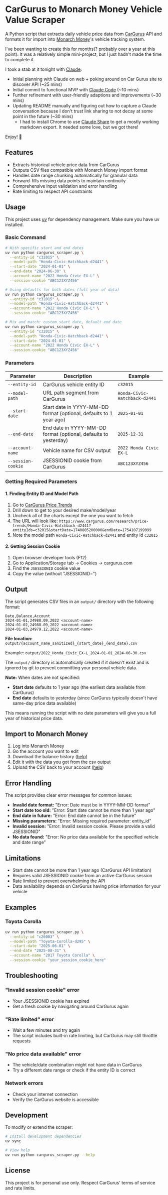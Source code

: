 # CarGurus to Monarch Money Vehicle Value Scraper

A Python script that extracts daily vehicle price data from [CarGurus](https://www.cargurus.com/) API and formats it for import into [Monarch Money](https://www.monarchmoney.com/)'s vehicle tracking system.

I've been wanting to create this for months(? probably over a year at this point). It was a relatively simple mini-project, but I just hadn't made the time to complete it.

I took a stab at it tonight with [Claude](https://claude.ai).

- Initial planning with Claude on web + poking around on Car Gurus site to discover API (~25 mins)
- Initial commit to functional MVP with [Claude Code](https://www.anthropic.com/claude-code) (~10 mins)
- Further refinement with user-friendly adaptions and improvements (~30 mins)
- Updating README manually and figuring out how to capture a Claude conversation because I don't trust link sharing to not decay at some point in the future (~30 mins)
  - I had to install Chrome to use [Claude Share](https://chromewebstore.google.com/detail/claude-share/khnkcffkddpblpjfefjalndfpgbbjfpc) to get a mostly working markdown export. It needed some love, but we got there!

Enjoy! 🫡

## Features

- Extracts historical vehicle price data from CarGurus
- Outputs CSV files compatible with Monarch Money import format
- Handles date range chunking automatically for granular data
- Forward-fills missing data points to maintain continuity
- Comprehensive input validation and error handling
- Rate limiting to respect API constraints

## Usage

This project uses [uv](https://docs.astral.sh/uv/) for dependency management. Make sure you have uv installed.

### Basic Command

```bash
# With specific start and end dates
uv run python cargurus_scraper.py \
  --entity-id "c32015" \
  --model-path "Honda-Civic-Hatchback-d2441" \
  --start-date "2024-01-01" \
  --end-date "2024-06-30" \
  --account-name "2022 Honda Civic EX-L" \
  --session-cookie "ABC123XYZ456"

# Using defaults for both dates (full year of data)
uv run python cargurus_scraper.py \
  --entity-id "c32015" \
  --model-path "Honda-Civic-Hatchback-d2441" \
  --account-name "2022 Honda Civic EX-L" \
  --session-cookie "ABC123XYZ456"

# Mix and match: custom start date, default end date
uv run python cargurus_scraper.py \
  --entity-id "c32015" \
  --model-path "Honda-Civic-Hatchback-d2441" \
  --start-date "2024-01-01" \
  --account-name "2022 Honda Civic EX-L" \
  --session-cookie "ABC123XYZ456"
```

### Parameters

| Parameter          | Description                                                        | Example                       |
| ------------------ | ------------------------------------------------------------------ | ----------------------------- |
| `--entity-id`      | CarGurus vehicle entity ID                                         | `c32015`                      |
| `--model-path`     | URL path segment from CarGurus                                     | `Honda-Civic-Hatchback-d2441` |
| `--start-date`     | Start date in YYYY-MM-DD format (optional, defaults to 1 year ago) | `2025-01-01`                  |
| `--end-date`       | End date in YYYY-MM-DD format (optional, defaults to yesterday)    | `2025-12-31`                  |
| `--account-name`   | Vehicle name for CSV output                                        | `2022 Honda Civic EX-L`       |
| `--session-cookie` | JSESSIONID cookie from CarGurus                                    | `ABC123XYZ456`                |

### Getting Required Parameters

#### 1. Finding Entity ID and Model Path

1. Go to [CarGurus Price Trends](https://www.cargurus.com/research/price-trends)
2. Drill down to get to your desired make/model/year
3. Uncheck all of the charts except the one you want to fetch
4. The URL will look like: `https://www.cargurus.com/research/price-trends/Honda-Civic-Hatchback-d2441?entityIds=c32015&startDate=1740805200000&endDate=1754107199999`
5. Note the model path `Honda-Civic-Hatchback-d2441` and entity id `c32015`

#### 2. Getting Session Cookie

1. Open browser developer tools (F12)
2. Go to Application/Storage tab → Cookies → cargurus.com
3. Find the `JSESSIONID` cookie value
4. Copy the value (without "JSESSIONID=")

## Output

The script generates CSV files in an `output/` directory with the following format:

```csv
Date,Balance,Account
2024-01-01,24988.09,2022 <account-name>
2024-01-02,24988.09,2022 <account-name>
2024-01-03,24979.12,2022 <account-name>
```

**File location:** `output/{account_name_sanitized}_{start_date}_{end_date}.csv`

Example: `output/2022_Honda_Civic_EX-L_2024-01-01_2024-06-30.csv`

The `output/` directory is automatically created if it doesn't exist and is ignored by git to prevent committing your personal vehicle data.

**Note:** When dates are not specified:

- **Start date** defaults to 1 year ago (the earliest data available from CarGurus)
- **End date** defaults to yesterday (since CarGurus typically doesn't have same-day price data available)

This means running the script with no date parameters will give you a full year of historical price data.

## Import to Monarch Money

1. Log into Monarch Money
2. Go the account you want to edit
3. Download the balance history ([help](https://help.monarchmoney.com/hc/en-us/articles/15526600975764-Downloading-Transaction-or-Account-History))
4. Edit it with the data you got from the csv output
5. Upload the CSV back to your account ([help](https://help.monarchmoney.com/hc/en-us/articles/14882425704212-Upload-Account-Balance-History))

## Error Handling

The script provides clear error messages for common issues:

- **Invalid date format:** "Error: Date must be in YYYY-MM-DD format"
- **Start date too old:** "Error: Start date cannot be more than 1 year ago"
- **End date in future:** "Error: End date cannot be in the future"
- **Missing parameters:** "Error: Missing required parameter: entity_id"
- **Invalid session:** "Error: Invalid session cookie. Please provide a valid JSESSIONID"
- **No data found:** "Error: No price data available for the specified vehicle and date range"

## Limitations

- Start date cannot be more than 1 year ago (CarGurus API limitation)
- Requires valid JSESSIONID cookie from an active CarGurus session
- Rate limited to prevent overwhelming the API
- Data availability depends on CarGurus having price information for your vehicle

## Examples

### Toyota Corolla

```bash
uv run python cargurus_scraper.py \
  --entity-id "c26003" \
  --model-path "Toyota-Corolla-d295" \
  --start-date "2025-06-01" \
  --end-date "2025-08-31" \
  --account-name "2017 Toyota Corolla" \
  --session-cookie "your_session_cookie_here"
```

## Troubleshooting

### "Invalid session cookie" error

- Your JSESSIONID cookie has expired
- Get a fresh cookie by navigating around CarGurus again

### "Rate limited" error

- Wait a few minutes and try again
- The script includes built-in rate limiting, but CarGurus may still throttle requests

### "No price data available" error

- The vehicle/date combination might not have data in CarGurus
- Try a different date range or check if the entity ID is correct

### Network errors

- Check your internet connection
- Verify the CarGurus website is accessible

## Development

To modify or extend the scraper:

```bash
# Install development dependencies
uv sync

# View help
uv run python cargurus_scraper.py --help
```

## License

This project is for personal use only. Respect CarGurus' terms of service and rate limits.
